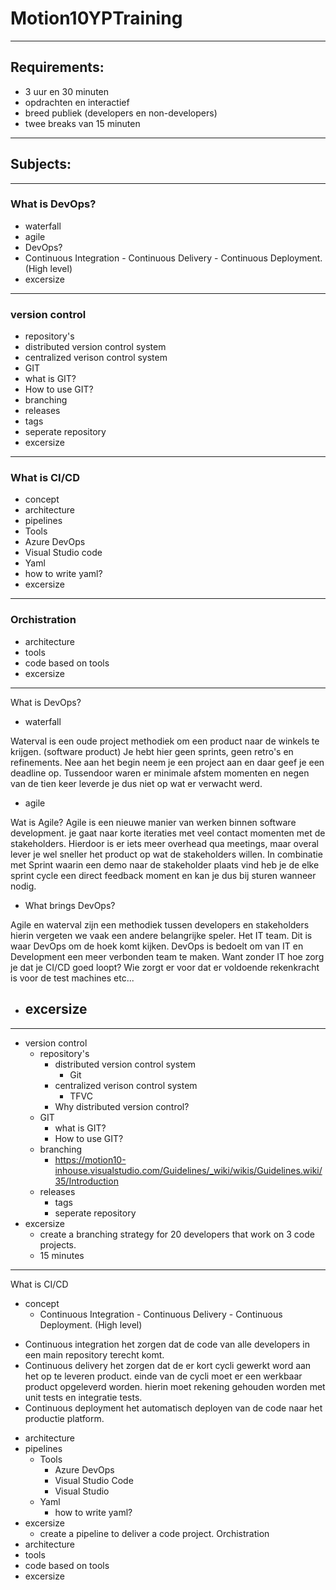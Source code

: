 # Motion10YPTraining
----
## Requirements:
- 3 uur en 30 minuten
- opdrachten en interactief
- breed publiek (developers en non-developers)
- twee breaks van 15 minuten
----
## Subjects:
----
### What is DevOps?
* waterfall
* agile
* DevOps?
* Continuous Integration - Continuous Delivery - Continuous Deployment. (High level)
* excersize
----
### version control
* repository's
* distributed version control system
* centralized verison control system
* GIT
* what is GIT?
* How to use GIT?
* branching
* releases
* tags
* seperate repository
* excersize
----
### What is CI/CD
* concept
* architecture
* pipelines
* Tools
* Azure DevOps
* Visual Studio code
* Yaml
* how to write yaml?
* excersize
----
### Orchistration
* architecture
* tools
* code based on tools
* excersize
----
What is DevOps?
  - waterfall

Waterval is een oude project methodiek om een product naar de winkels te krijgen. (software product) Je hebt hier geen sprints, geen retro's en refinements. Nee aan het begin neem je een project aan en daar geef je een deadline op. Tussendoor waren er minimale afstem momenten en negen van de tien keer leverde je dus niet op wat er verwacht werd.

  - agile

Wat is Agile? Agile is een nieuwe manier van werken binnen software development. je gaat naar korte iteraties met veel contact momenten met de stakeholders. Hierdoor is er iets meer overhead qua meetings, maar overal lever je wel sneller het product op wat de stakeholders willen. In combinatie met Sprint waarin een demo naar de stakeholder plaats vind heb je de elke sprint cycle een direct feedback moment en kan je dus bij sturen wanneer nodig.

  - What brings DevOps?

Agile en waterval zijn een methodiek tussen developers en stakeholders hierin vergeten we vaak een andere belangrijke speler. Het IT team. Dit is waar DevOps om de hoek komt kijken. DevOps is bedoelt om van IT en Development een meer verbonden team te maken. Want zonder IT hoe zorg je dat je CI/CD goed loopt? Wie zorgt er voor dat er voldoende rekenkracht is voor de test machines etc... 

  - excersize
    - 
----------------------------------------------------------------------------------------------------------------
  - version control
    - repository's
      - distributed version control system
        - Git
      - centralized verison control system
        - TFVC
      - Why distributed version control?
    - GIT
      - what is GIT?
      - How to use GIT?
    - branching
      - https://motion10-inhouse.visualstudio.com/Guidelines/_wiki/wikis/Guidelines.wiki/35/Introduction
    - releases
      - tags
      - seperate repository
  - excersize
    - create a branching strategy for 20 developers that work on 3 code projects.
     - 15 minutes
----------------------------------------------------------------------------------------------------------------
What is CI/CD
  - concept
    - Continuous Integration - Continuous Delivery - Continuous Deployment. (High level)

   * Continuous integration het zorgen dat de code van alle developers in een main repository terecht komt.
   * Continuous delivery het zorgen dat de er kort cycli gewerkt word aan het op te leveren product. einde van de cycli moet er een werkbaar product opgeleverd worden. hierin moet rekening gehouden worden met unit tests en integratie tests.
   * Continuous deployment het automatisch deployen van de code naar het productie platform.

  - architecture
  - pipelines
    - Tools
      - Azure DevOps
      - Visual Studio Code
      - Visual Studio
    - Yaml
      - how to write yaml?
  - excersize
    - create a pipeline to deliver a code project.
Orchistration
  - architecture
  - tools
  - code based on tools
  - excersize 

  